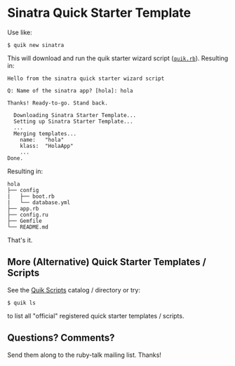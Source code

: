 # Sinatra Quick Starter Template

Use like:

```
$ quik new sinatra
```

This will download and run
the quik starter wizard script ([`quik.rb`](quik.rb)). Resulting in:

```
Hello from the sinatra quick starter wizard script

Q: Name of the sinatra app? [hola]: hola

Thanks! Ready-to-go. Stand back.

  Downloading Sinatra Starter Template...
  Setting up Sinatra Starter Template...
  ...
  Merging templates...
    name:   "hola"
    klass:  "HolaApp"
    ...
Done.
```

Resulting in:

```
hola
├── config
|   ├── boot.rb
|   └── database.yml
├── app.rb
├── config.ru
├── Gemfile
└── README.md

```

That's it.


## More (Alternative) Quick Starter Templates / Scripts

See the [Quik Scripts](https://github.com/quikstart/scripts) catalog / directory or try:

```
$ quik ls
```

to list all "official" registered quick starter templates / scripts.



## Questions? Comments?

Send them along to the ruby-talk mailing list.
Thanks!
